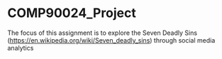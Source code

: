 # COMP90024_Project
 The focus of this assignment is to explore the Seven Deadly Sins (https://en.wikipedia.org/wiki/Seven_deadly_sins) through social media analytics
